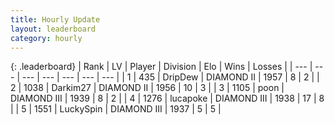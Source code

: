 ```yaml
---
title: Hourly Update
layout: leaderboard
category: hourly
---
```


{: .leaderboard}
| Rank | LV | Player | Division | Elo | Wins | Losses |
| --- | --- | --- | --- | --- | --- | --- |
| <span data-change="5">1</span> | 435 | <span title="ID: 649454">DripDew</span> | DIAMOND II | <span data-change="37">1957</span> | <span data-change="5">8</span> | <span data-change="1">2</span> |
| <span data-change="0">2</span> | 1038 | <span title="ID: 694036">Darkim27</span> | DIAMOND II | <span data-change="19">1956</span> | <span data-change="5">10</span> | <span data-change="3">3</span> |
| <span data-change="7">3</span> | 1105 | <span title="ID: 540690">poon</span> | DIAMOND III | <span data-change="59">1939</span> | <span data-change="4">8</span> | <span data-change="0">2</span> |
| <span data-change="-3">4</span> | 1276 | <span title="ID: 41925">lucapoke</span> | DIAMOND III | <span data-change="-12">1938</span> | <span data-change="7">17</span> | <span data-change="7">8</span> |
| <span data-change="0">5</span> | 1551 | <span title="ID: 498412">LuckySpin</span> | DIAMOND III | <span data-change="12">1937</span> | <span data-change="4">5</span> | <span data-change="3">5</span> |